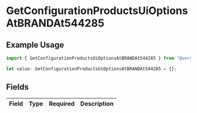 # GetConfigurationProductsUiOptionsAtBRANDAt544285

## Example Usage

```typescript
import { GetConfigurationProductsUiOptionsAtBRANDAt544285 } from "@vercel/sdk/models/getconfigurationproductsop.js";

let value: GetConfigurationProductsUiOptionsAtBRANDAt544285 = {};
```

## Fields

| Field       | Type        | Required    | Description |
| ----------- | ----------- | ----------- | ----------- |